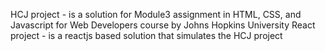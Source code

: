 HCJ project - is a solution for Module3 assignment in  HTML, CSS, and Javascript for Web Developers course by Johns Hopkins University
React project - is a reactjs based solution that simulates the HCJ project